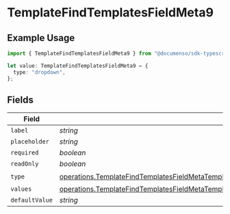 # TemplateFindTemplatesFieldMeta9

## Example Usage

```typescript
import { TemplateFindTemplatesFieldMeta9 } from "@documenso/sdk-typescript/models/operations";

let value: TemplateFindTemplatesFieldMeta9 = {
  type: "dropdown",
};
```

## Fields

| Field                                                                                                                                                                                                                              | Type                                                                                                                                                                                                                               | Required                                                                                                                                                                                                                           | Description                                                                                                                                                                                                                        |
| ---------------------------------------------------------------------------------------------------------------------------------------------------------------------------------------------------------------------------------- | ---------------------------------------------------------------------------------------------------------------------------------------------------------------------------------------------------------------------------------- | ---------------------------------------------------------------------------------------------------------------------------------------------------------------------------------------------------------------------------------- | ---------------------------------------------------------------------------------------------------------------------------------------------------------------------------------------------------------------------------------- |
| `label`                                                                                                                                                                                                                            | *string*                                                                                                                                                                                                                           | :heavy_minus_sign:                                                                                                                                                                                                                 | N/A                                                                                                                                                                                                                                |
| `placeholder`                                                                                                                                                                                                                      | *string*                                                                                                                                                                                                                           | :heavy_minus_sign:                                                                                                                                                                                                                 | N/A                                                                                                                                                                                                                                |
| `required`                                                                                                                                                                                                                         | *boolean*                                                                                                                                                                                                                          | :heavy_minus_sign:                                                                                                                                                                                                                 | N/A                                                                                                                                                                                                                                |
| `readOnly`                                                                                                                                                                                                                         | *boolean*                                                                                                                                                                                                                          | :heavy_minus_sign:                                                                                                                                                                                                                 | N/A                                                                                                                                                                                                                                |
| `type`                                                                                                                                                                                                                             | [operations.TemplateFindTemplatesFieldMetaTemplatesResponse200ApplicationJSONResponseBodyDataFields9Type](../../models/operations/templatefindtemplatesfieldmetatemplatesresponse200applicationjsonresponsebodydatafields9type.md) | :heavy_check_mark:                                                                                                                                                                                                                 | N/A                                                                                                                                                                                                                                |
| `values`                                                                                                                                                                                                                           | [operations.TemplateFindTemplatesFieldMetaTemplatesResponseValues](../../models/operations/templatefindtemplatesfieldmetatemplatesresponsevalues.md)[]                                                                             | :heavy_minus_sign:                                                                                                                                                                                                                 | N/A                                                                                                                                                                                                                                |
| `defaultValue`                                                                                                                                                                                                                     | *string*                                                                                                                                                                                                                           | :heavy_minus_sign:                                                                                                                                                                                                                 | N/A                                                                                                                                                                                                                                |